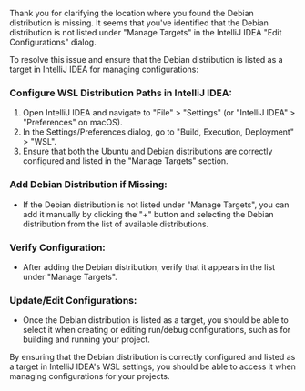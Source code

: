Thank you for clarifying the location where you found the Debian distribution is missing. It seems that you've identified that the Debian distribution is not listed under "Manage Targets" in the IntelliJ IDEA "Edit Configurations" dialog.

To resolve this issue and ensure that the Debian distribution is listed as a target in IntelliJ IDEA for managing configurations:

### Configure WSL Distribution Paths in IntelliJ IDEA:

1. Open IntelliJ IDEA and navigate to "File" > "Settings" (or "IntelliJ IDEA" > "Preferences" on macOS).
2. In the Settings/Preferences dialog, go to "Build, Execution, Deployment" > "WSL".
3. Ensure that both the Ubuntu and Debian distributions are correctly configured and listed in the "Manage Targets" section.

### Add Debian Distribution if Missing:

- If the Debian distribution is not listed under "Manage Targets", you can add it manually by clicking the "+" button and selecting the Debian distribution from the list of available distributions.

### Verify Configuration:

- After adding the Debian distribution, verify that it appears in the list under "Manage Targets".

### Update/Edit Configurations:

- Once the Debian distribution is listed as a target, you should be able to select it when creating or editing run/debug configurations, such as for building and running your project.

By ensuring that the Debian distribution is correctly configured and listed as a target in IntelliJ IDEA's WSL settings, you should be able to access it when managing configurations for your projects.
